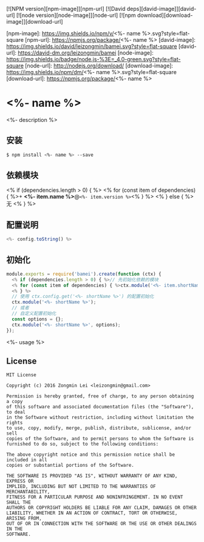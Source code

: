 [![NPM version][npm-image]][npm-url]
[![David deps][david-image]][david-url]
[![node version][node-image]][node-url]
[![npm download][download-image]][download-url]

[npm-image]: https://img.shields.io/npm/v/<%- name %>.svg?style=flat-square
[npm-url]: https://npmjs.org/package/<%- name %>
[david-image]: https://img.shields.io/david/leizongmin/bamei.svg?style=flat-square
[david-url]: https://david-dm.org/leizongmin/bamei
[node-image]: https://img.shields.io/badge/node.js-%3E=_4.0-green.svg?style=flat-square
[node-url]: http://nodejs.org/download/
[download-image]: https://img.shields.io/npm/dm/<%- name %>.svg?style=flat-square
[download-url]: https://npmjs.org/package/<%- name %>

# <%- name %>

<%- description %>

## 安装

```bash
$ npm install <%- name %> --save
```

## 依赖模块
<% if (dependencies.length > 0) { %>
<% for (const item of dependencies) { %>+ **<%- item.name %>**@`<%- item.version %>`<% } %>
<% } else { %>
无
<% } %>

## 配置说明

```javascript
<%- config.toString() %>
```

## 初始化

```javascript
module.exports = require('bamei').create(function (ctx) {
  <% if (dependencies.length > 0) { %>// 先初始化依赖的模块
  <% for (const item of dependencies) { %>ctx.module('<%- item.shortName %>');<% } %>
  <% } %>
  // 使用 ctx.config.get('<%- shortName %>') 的配置初始化
  ctx.module('<%- shortName %>');
  // 或者
  // 自定义配置初始化
  const options = {};
  ctx.module('<%- shortName %>', options);
});
```

<%- usage %>

## License

```
MIT License

Copyright (c) 2016 Zongmin Lei <leizongmin@gmail.com>

Permission is hereby granted, free of charge, to any person obtaining a copy
of this software and associated documentation files (the "Software"), to deal
in the Software without restriction, including without limitation the rights
to use, copy, modify, merge, publish, distribute, sublicense, and/or sell
copies of the Software, and to permit persons to whom the Software is
furnished to do so, subject to the following conditions:

The above copyright notice and this permission notice shall be included in all
copies or substantial portions of the Software.

THE SOFTWARE IS PROVIDED "AS IS", WITHOUT WARRANTY OF ANY KIND, EXPRESS OR
IMPLIED, INCLUDING BUT NOT LIMITED TO THE WARRANTIES OF MERCHANTABILITY,
FITNESS FOR A PARTICULAR PURPOSE AND NONINFRINGEMENT. IN NO EVENT SHALL THE
AUTHORS OR COPYRIGHT HOLDERS BE LIABLE FOR ANY CLAIM, DAMAGES OR OTHER
LIABILITY, WHETHER IN AN ACTION OF CONTRACT, TORT OR OTHERWISE, ARISING FROM,
OUT OF OR IN CONNECTION WITH THE SOFTWARE OR THE USE OR OTHER DEALINGS IN THE
SOFTWARE.
```
